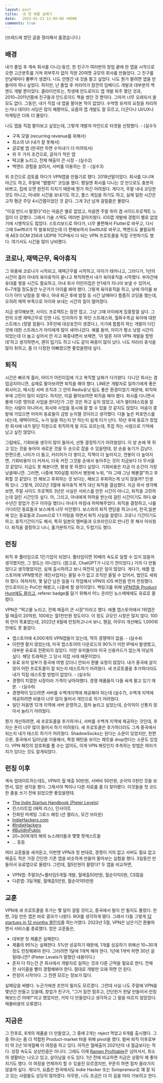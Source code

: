```yaml
---
layout: post
title:  내 첫 제품 실패기
date:   2025-01-23 12-09-00 +0900
comments: true
---
```

(쓰레드에 썼던 글을 정리해서 옮겼습니다.)

## 배경

내가 졸업 후 계속 회사를 다니는동안, 한 친구가 여러번의 창업 끝에 한 앱을 시작으로 오랜 고군분투를 거쳐 외부투자 없이 직원 20여명 규모의 회사를 만들었다. 그 친구를 만날때마다 뽐뿌가 생겼다. 나도 언젠간 내 것을 팔고 싶었다. 나도 뭔가 팔려면 앱을 만들어야 하나 싶었다. 하지만, 난 졸업 후 커리어가 잠깐의 임베디드 개발과 대부분의 백엔드 개발 뿐이었다. 클라이언트는, 학생때 안드로이드 앱 개발 외주 했던 것과, 2010~2011년쯤에 친구들과 안드로이드 책을 썼던 것 뿐이다. 그마저 너무 오래되서 쓸모도 없다. 그동안, 내가 직접 내 앱을 팔아본 적이 없었다. 수억명 유저의 요청을 처리하는거나 데이터 샤딩은 많이 해봤어도, 요즘의 앱 개발도 잘 모르고, 더군다나 UI/UX나 마케팅은 더욱 더 몰랐다.

나도 앱을 직접 팔아보고 싶었는데, 그렇게 개발자 마인드로 타겟을 선정했다. - (실수1)

- 구독 모델 (recurring revenue를 위해서)
- 최소의 UI (내가 잘 못해서)
- 글로벌 앱 (한국만 하면 수익내기 더 어려워서)
- 위 두 가지 조건으로, 글자가 적은 앱
- 떡고물 노리고, 전체 매출이 큰 시장 - (실수2)
- 백엔드 경험을 살려서, 서버를 이용하는 것 - (실수3)

위 조건으로 검토를 하다가 VPN앱을 만들기로 했다. 2018년말이었다. 회사를 다니며 야근도 하고, 주말에 "짬짬히" 코딩을 했다. 평일엔 회사를 다니는 것 만으로도 충분히 바쁘고, 집에 오면 완전히 지치기 때문에 뭔가 하긴 어려웠다. 게다가, 주말 내내 코딩한 것도 아니고, 아내와 시간을 보내기도 하고, 플스 게임을 하기도 하고, 실제 일한 시간은 고작 평균 주당 4시간쯤이었던 것 같다. 그게 3년 넘게 걸릴줄은 몰랐다.

"이걸 반드시 팔겠다"라는 마음은 별로 없었고, 처음엔 주말 취미 겸 사이드프로젝트 느낌이 더 강했다. 그래서 기술 스택도 여러번 갈아치웠다. iOS앱 개발에 경험이 별로 없었기에 시행착오도 많았다. 스토리보드로 하다가, 너무 불편해서 Flutter로 바꾸고, 다시 그때 SwiftUI가 막 발표되었는데 더 편해보여서 SwiftUI로 바꾸고, 백엔드도 불필요하게 AES GCM 256과 UDP와 TCP에서 다 되는 VPN 프로토콜을 직접 구현하기도 했다. 여기서도 시간을 많이 낭비했다.

## 코로나, 재택근무, 육아휴직

그 와중에 코로나가 시작되고, 재택근무를 시작하고, 아이가 태어나고, 그러다가, 1년의 시간이 흘러 아내의 육아휴직이 끝나고 복직하면서 내가 육아휴직을 시작했다. 부자간에 유대를 쌓을 시간도 필요하고, 아내 회사 어린이집은 만1세가 지나야 보낼 수 있어서, 6~7개월 정도동안 누군가가 아이를 봐야 했다. 그렇게 육아휴직을 하고, 낮에 아이를 보다가 아이 낮잠을 잘 때나, 아내 퇴근 후에 밤잠 등 시간 날때마다 틈틈히 코딩을 했는데, 오히려 체력 부족으로 아이와 보내는 시간의 질이 떨어졌다.

지금 생각해보면, 사이드 프로젝트는 잠깐 접고, 그냥 그때 아이에게 집중할껄 싶다. 그 전의 오랜 재택근무로 인한 나도 인지하지 못 하던 스트레스와, 월화수목금 육아에 대한 스트레스 (정말 힘들다. 3주만에 대상포진이 생겼다.), 거기에 틈틈히 하는 개발이 더딘 것에 대한 스트레스가 아이에게 많이 새어나갔다. 예를 들어, 아이가 평소 낮잠 시간이 되었는데 더 놀고 싶어서 안 자고 짜증내면서 보채면, '아 얼른 자야 VPN 개발을 할텐데'하고 생각하면서, 괜히 밉기도 하고 나도 같이 짜증이 많이 났다. 나도 차라리 휴식을 많이 취하고, 좀 더 다정한 아빠였으면 좋았을텐데 싶다.

## 퇴직

시간은 빠르게 흘러, 아이가 어린이집에 가고 복직할 날짜가 다가왔다. 다니던 회사는 겸업금지이니깐, 실제로 팔아보려면 퇴직을 해야 했다. LINE은 개발자로 일하기에게 좋은 회사이고, 메시징 서버 조직과 그 안의 Redis유닛 팀도 좋은 환경이었기 때문에, 퇴직여부에 고민이 많이 되었다. 하지만, 이걸 팔아보려면 퇴직을 해야 했다. 회사를 다니면서 몰래 다른 명의로 사업을 한다던가 그런 것은 하고 싶지 않았고, 내가 멀티태스킹을 잘 하는 사람이 아니어서, 회사와 사업을 동시에 잘 할 수 있을 것 같지도 않았다. 마음이 콩밭에 가있으면 어차피 동료들이 금방 눈치챌 것이라고 생각했다. 다들 높은 퍼포먼스를 내는데, 재택이어도, 누가 일을 하는지 안 하는지 쉽게 티가 난다. 10년 후에 동료가 창업한 회사에 내가 말단 직원으로 취직하게 될 지도 모르는데, 투잡 하는 사람으로 기억에 남고 싶진 않았다.

그럼에도, 기회비용 생각이 많이 들어서, 선뜻 결정하기가 어려웠었다. 이 양 손에 꽉 쥐고 있는 것을 놓아야 새로운 것을 두 손으로 잡을 수 있을텐데, 양 손을 놓기가 겁났다. 한편으론, 나이가 더 들고, 커리어가 더 쌓이고, 직책이 더 높아지고, 연봉이 더 높아지면, 기회비용이 더 커져서, 더욱 커진 그것을 손에서 놓아주는 것이 지금보다 더 무서울 것 같았다. 지금도 못 해본다면, 평생 못 하겠다 싶었다. 기회비용은 지금 이 순간이 가장 낮을때니깐. 그러면, 나중에 100살쯤 되어서 병원에 누워, "아 그때 그냥 해볼껄"하고 후회할 것 같았다. 안 해보고 후회하는 것 보다는, 해보고 후회하는게 낫지 않을까? 인생 뭐 있나. 그렇게, 2022년 3월에 육아휴직 복직 대신 퇴직을 결심했다. 지금 와서 생각해보면, 주말 사이드 프로젝트 3년은 사실은 서비스를 만든 시간이 아니고, 퇴직을 고민하는데 걸린 시간인듯 싶다. 아, 그리고, 아내에게 허락을 받는데 걸린 시간이기도 하다.😅 수년간 창업가 친구 이야길 했더니 아내가 마침내 허락해주었다. 퇴직을 결정하고, 나를 기다리던 동료들과 보스에게 너무 미안했다. 보스와의 퇴직 면담을 하고나서, 한국,일본에 있는 동료들과 Zoom으로 1:1 미팅을 하면서 퇴직 사실을 알렸다. 코로나 기간이기도 하고, 휴직기간이기도 해서, 특히 일본의 멤버들과 오프라인으로 만나진 못 해서 아쉬웠다. 퇴직을 결정하고 나니, 홀가분하기도 하고, 두렵기도 했다.

## 런칭

퇴직 후 풀타임으로 1인기업이 되었다. 풀타임이면 10배의 속도로 일할 수 있지 않을까 생각했지만, 그 정도는 아니었다. (참고로, ChatGPT가 나오기 전이었다.) 거의 다 만들었다고 생각했었지만, 실제 출시하려고 보니 여전히 남은 일이 많았다. 게다가, 애플 앱스토어에 VPN항목은 개인사업자는 올릴 수가 없고 조직만 올릴 수 있어서, 법인도 세워야 했다. 여차저차, 몇 달간 남은 일을 다 작업해서 VPN의 iOS 버전을 먼저 런칭했다. 안드로이드는 PoC만 해봤고, 나중에 할 생각이었다. 백링크를 위해 [VPN앱을 Product Hunt에도 올리고](https://www.producthunt.com/products/dino-vpn#dino-vpn), referer badge를 달기 위해서 어느 온라인 뉴스매체에도 유료로 올렸다.

VPN은 "떡고물 노리고, 전체 매출이 큰 시장"이라고 했다. 애플 앱스토어에서 1위앱은 월 매출이 20억원, 100위는 월1천만원 정도이다. 이 정도 규모인 시장은 많지 않다. 100위 안이 목표였는데, 2022년 8월에 런칭하고나서 보니, 웬걸, 아무리 개선해도 1,000위 안에도 못 들었다.

- 앱스토어에 4,000개의 VPN앱들이 있는데, 딱히 경쟁력이 없음. - (실수4)
- 이란엔 팔지 않았는데, 미국 앱스토어의 다운로드의 90%가 이란 IP에서 발생했고, 대부분 유료로 전환되지 않았다. 이란 유저들이라 미국 신용카드가 없는게 아닐까 싶다. 해당 트래픽은 그 당시 히잡 사태 때문이었다.
- 유료 유저 일부가 중국에 여행 갔더니 안되서 환불 요청이 많았다. 내가 중국에 살지 않아 어떤 프로토콜이 잘 되는지 테스트하기 어려웠다. 새 프로토콜을 추가하더라도 내가 직접 테스트할 방법이 없었다. - (실수5)
- 경쟁이 치열한 시장이라 가격이 낮아야했다. 경쟁 제품들이 다들 싸게 팔고 있기 때문. - (실수6)
- 경쟁력이 있으려면 서버를 수백개지역에 제공해야 하는데 (실수7), 수백개 지역에 제공하려면 비용이 너무 많이 들어서 개인으로 하기 어려웠다.
- 일단 처음엔 12개 지역에 서버 운영하고, 점차 늘리고 싶었는데, 순이익이 신통치 않아서 늘리기 어려웠다.

뭔가 개선하려면, 새 프로토콜을 추가하거나, 서버를 수백개 지역에 제공하는 것인데, 후자는 돈이 너무 많이 들어서 하기 어려웠다. 새 프로토콜은 추가하더라도 그게 중국에서 되는지 내가 테스트 하기가 어려웠다. ShadowSocks는 된다는 소문이 있었지만, 한편으론, 중국에서 딥러닝을 이용해서, 특정 패턴을 보이는 패킷을 drop한다는 소문도 있었다. VPN 패킷의 암호화를 풀 수는 없어도, 이게 VPN 패킷인지 추측하는 방법은 여러가지가 있다는 것도 알게되었다.

## 런칭 이후

계속 업데이트하는데도, VPN이 월 매출 50만원, 서버비 50만원, 순이익 0원인 것을 보면서, 많은 생각을 했다. 그제서야 책이나 다른 자료를 좀 더 찾아봤다. 이것들을 첫 코드 한 줄을 쓰기 전에 읽었으면 좋았을텐데.

- [The Indie Startup Handbook (Pieter Levels)](https://readmake.com)
- 린스타트업 (에릭 리스), 인사이트
- 진화된 마케팅 그로스 해킹 (션 앨리스, 모건 브라운)
- [IndieHackers.com](https://indiehackers.com)
- [#IndieHackers](https://x.com/hashtag/indiehackers)
- [#BuildInPublic](https://x.com/hashtag/buildinpublic)
- 20~30여개의 해외 뉴스레터들과 몇몇 팟캐스트들
- ... 등등

여러 교훈들을 새겨듣고, 이번엔 VPN과 정 반대로, 경쟁이 거의 없고 서버도 필요 없고 매출도 적은 가장 간단한 기존 앱을 비슷하게 만들어 팔아보는 실험을 했다. 3일동안 만들어서 유료앱으로 올렸다. 그런데, 월5만원이 팔렸다? 두 앱을 비교하면,

- VPN앱: 주말3년+풀타임5개월 개발, 월매출50만원, 월순이익0원, CS많음
- 다른앱: 3일개발, 월매출5만원, 월순이익5만원

## 교훈

VPN에 새 프로토콜을 추가는 몇 달이 걸릴 것이고, 중국에서 될지 안 될지도 몰랐다. 한편, 3일 만든 앱은 바로 결과가 나왔다. ROI를 생각하게 됐다. 그래서 다들 그렇게 [12 startups in 12 months 챌린지](https://www.google.com/search?q=12+startups+in+12+months)를 하는거였다.
2023년 5월, VPN은 남은기간 환불하면서 서비스를 종료했다. 얻은 교훈들은,

- 대부분 첫 제품은 실패한다.
- 제품의 95%는 실패한다. 5%만 성공하기 때문에, 1개를 성공하기 위해선 10~30개 정도 런칭해봐야 한다. 그러려면 1달에 1개씩 해야 한다. 1년에 1개씩 하면 30년 걸릴테니깐? (Pieter Levels가 말했던 내용이다.)
- 혼자 다 하는건 큰 회사에서 개발자로 일하는 것과 다른 근력을 필요로 한다. 전체 한 사이클을 빨리 경험해봐야 한다. 절대로 개발만 오래 하면 안 된다.
- 런칭이 시작이다. 그 전엔 모르는 정보가 많다.

실패담을 써봤다. 누군가에겐 조언이 될지도 모르겠다. 그런데 사실 나도 주말에 VPN을 몇년간 만들고 있을때, 창업가 친구가, "그거 잠깐 멈추고, 간단한거 한달 만들어서 런칭해보는건 어때?"라고 했었지만, 거의 다 만들었다고 생각하고 그 말을 따르지 않았었다. 매몰비용의 오류였다.

## 지금은

그 전후로, 8개의 제품을 더 만들었고, 그 중에 2개는 reject 먹었고 6개를 출시했다. 그 중 하나는 좀 더 적합한 Product-market fit을 위해 pivot을 했다. 벌써 퇴직 이후로부터 약 2년 10개월째 이 여정을 하고 있다. 아직은 월매출이 2021년의 내 월급보다는 적다. 성장 속도도 상상만큼은 아니다. 그래도 이제 [Ramen Profitable](https://paulgraham.com/ramenprofitable.html)은 넘어서서, 최소의 생활비는 나오고 있고, 살아남을 수도 있다. 1년 전에 비교하면 지금은 상황이 꽤 좋아지기도 했다. 이 여정을 언제까지 할 수 있을진 모르겠지만, 꾸준히 하면 점차 올라가지 않을까 싶다. 게다가, 요즘은 한국에서도 Indie Hacker 또는 Solopreneur로 꽤 잘 되고 있는 사람들도 상당히 많아졌다. 아무튼, 나도 조금은 더 이 길을 따라 가보려고 한다.
